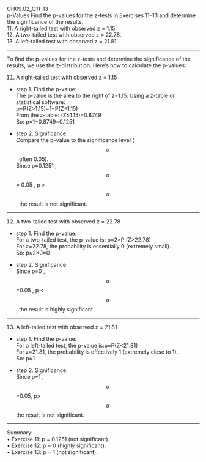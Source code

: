 CH09.02_Q11-13  
p-Values Find the p-values for the z-tests in Exercises 11–13 and determine the significance of the results.  
11. A right-tailed test with observed z = 1.15.  
12. A two-tailed test with observed z = 22.78.  
13. A left-tailed test with observed z = 21.81.  

---
To find the p-values for the z-tests and determine the significance of the results, we use the z-distribution. Here’s how to calculate the p-values:

11. A right-tailed test with observed z = 1.15

* step 1.	Find the p-value:  
The p-value is the area to the right of  z=1.15. Using a z-table or statistical software:   
p=P(Z>1.15)=1−P(Z≤1.15)  
From the z-table: (Z≤1.15)≈0.8749  
So: p=1−0.8749=0.1251  

* step 2.	Significance:   
Compare the p-value to the significance level ($$\alpha$$, often 0.05).  
Since p=0.1251 , $$\alpha$$ = 0.05 , p > $$\alpha$$, the result is not significant.  

----  
12. A two-tailed test with observed z = 22.78

* step 1.	Find the p-value:   
For a two-tailed test, the p-value is:  p=2×P (Z>22.78)  
For z=22.78, the probability is essentially 0 (extremely small).  
So:  p≈2×0=0  

* step 2.	Significance:  
Since p=0 , $$\alpha$$ =0.05 , p < $$\alpha$$ , the result is highly significant.  

----  
13. A left-tailed test with observed z = 21.81
    
* step 1.	Find the p-value:  
For a left-tailed test, the p-value is:p=P(Z<21.81)  
For z=21.81, the probability is effectively 1 (extremely close to 1).  
So: p≈1  

* step 2.	Significance:  
Since p=1 , $$\alpha$$ =0.05, p> $$\alpha$$ the result is not significant.  

----  
Summary:  
•	Exercise 11: p = 0.1251 (not significant).  
•	Exercise 12: p = 0 (highly significant).  
•	Exercise 13: p = 1 (not significant).  
